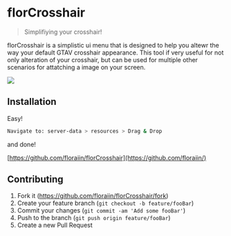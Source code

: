# florCrosshair
> Simplifiying your crosshair!


florCrosshair is a simplistic ui menu that is designed to help you altewr the way your default GTAV crosshair appearance. This tool if very useful for not only alteration of your crosshair, but can be used for multiple other scenarios for attatching a image on your screen.

![](header.png)

## Installation

Easy!

```sh
Navigate to: server-data > resources > Drag & Drop
```
and done!

[https://github.com/floraiin/florCrosshair](https://github.com/floraiin/)

## Contributing

1. Fork it (<https://github.com/floraiin/florCrosshair/fork>)
2. Create your feature branch (`git checkout -b feature/fooBar`)
3. Commit your changes (`git commit -am 'Add some fooBar'`)
4. Push to the branch (`git push origin feature/fooBar`)
5. Create a new Pull Request
